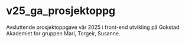 # v25_ga_prosjektoppg
Avsluttende prosjektoppgave vår 2025 i front-end utvikling på Gokstad Akademiet for gruppen Mari, Torgeir, Susanne.
